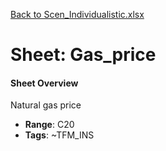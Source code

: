 [Back to Scen_Individualistic.xlsx](README.md)

# Sheet: Gas_price

#### Sheet Overview

Natural gas price

- **Range**: C20
- **Tags**: ~TFM_INS

